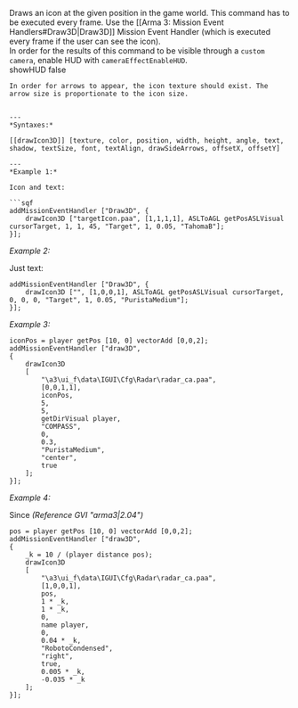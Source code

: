 Draws an icon at the given position in the game world. This command has to be executed every frame. Use the [[Arma 3: Mission Event Handlers#Draw3D|Draw3D]] Mission Event Handler (which is executed every frame if the user can see the icon).<br>
In order for the results of this command to be visible through a `custom camera`, enable HUD with `cameraEffectEnableHUD`.<br>
<sqf inline>showHUD false
``` will hide the icon drawn by this command.<br>
In order for arrows to appear, the icon texture should exist. The arrow size is proportionate to the icon size.


---
*Syntaxes:*

[[drawIcon3D]] [texture, color, position, width, height, angle, text, shadow, textSize, font, textAlign, drawSideArrows, offsetX, offsetY]

---
*Example 1:*

Icon and text:

```sqf
addMissionEventHandler ["Draw3D", {
	drawIcon3D ["targetIcon.paa", [1,1,1,1], ASLToAGL getPosASLVisual cursorTarget, 1, 1, 45, "Target", 1, 0.05, "TahomaB"];
}];
```

*Example 2:*

Just text:

```sqf
addMissionEventHandler ["Draw3D", {
	drawIcon3D ["", [1,0,0,1], ASLToAGL getPosASLVisual cursorTarget, 0, 0, 0, "Target", 1, 0.05, "PuristaMedium"];
}];
```

*Example 3:*

```sqf
iconPos = player getPos [10, 0] vectorAdd [0,0,2];
addMissionEventHandler ["draw3D", 
{
	drawIcon3D 
	[
		"\a3\ui_f\data\IGUI\Cfg\Radar\radar_ca.paa",
		[0,0,1,1],
		iconPos,
		5,
		5,
		getDirVisual player,
		"COMPASS",
		0,
		0.3,
		"PuristaMedium",
		"center",
		true
	];
}];
```

*Example 4:*

Since *(Reference GVI "arma3|2.04")*

```sqf
pos = player getPos [10, 0] vectorAdd [0,0,2];
addMissionEventHandler ["draw3D", 
{
	_k = 10 / (player distance pos);
	drawIcon3D 
	[
		"\a3\ui_f\data\IGUI\Cfg\Radar\radar_ca.paa", 
		[1,0,0,1], 
		pos,
		1 * _k, 
		1 * _k, 
		0, 
		name player, 
		0, 
		0.04 * _k, 
		"RobotoCondensed",
		"right", 
		true, 
		0.005 * _k,  
		-0.035 * _k
	];
}];
```